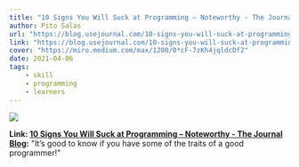 ```yaml
---
title: "10 Signs You Will Suck at Programming – Noteworthy - The Journal Blog"
author: Pito Salas
url: "https://blog.usejournal.com/10-signs-you-will-suck-at-programming-5497a6a52c5c" 
link: "https://blog.usejournal.com/10-signs-you-will-suck-at-programming-5497a6a52c5c" 
cover: "https://miro.medium.com/max/1200/0*cF-7zKh4jqldcDf2" 
date: 2021-04-06
tags:
    - skill
    - programming
    - learners
---
```

<img class="cover" src="https://miro.medium.com/max/1200/0*cF-7zKh4jqldcDf2">

**Link: [10 Signs You Will Suck at Programming – Noteworthy - The Journal Blog](https://blog.usejournal.com/10-signs-you-will-suck-at-programming-5497a6a52c5c):** "It’s good to know if you have some of the traits of a good programmer!"


